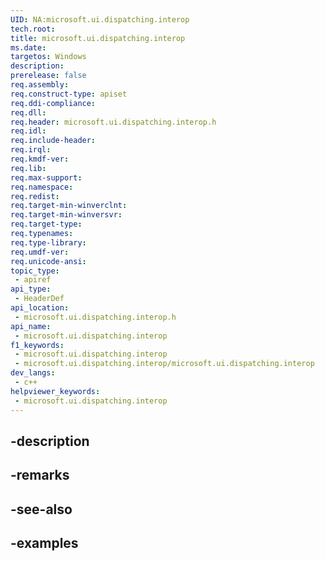 ```yaml
---
UID: NA:microsoft.ui.dispatching.interop
tech.root: 
title: microsoft.ui.dispatching.interop
ms.date: 
targetos: Windows
description: 
prerelease: false
req.assembly: 
req.construct-type: apiset
req.ddi-compliance: 
req.dll: 
req.header: microsoft.ui.dispatching.interop.h
req.idl: 
req.include-header: 
req.irql: 
req.kmdf-ver: 
req.lib: 
req.max-support: 
req.namespace: 
req.redist: 
req.target-min-winverclnt: 
req.target-min-winversvr: 
req.target-type: 
req.typenames: 
req.type-library: 
req.umdf-ver: 
req.unicode-ansi: 
topic_type:
 - apiref
api_type:
 - HeaderDef
api_location:
 - microsoft.ui.dispatching.interop.h
api_name:
 - microsoft.ui.dispatching.interop
f1_keywords:
 - microsoft.ui.dispatching.interop
 - microsoft.ui.dispatching.interop/microsoft.ui.dispatching.interop
dev_langs:
 - c++
helpviewer_keywords:
 - microsoft.ui.dispatching.interop
---
```


## -description

## -remarks

## -see-also

## -examples

